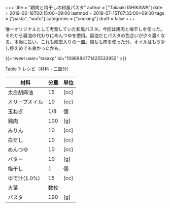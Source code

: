 +++
title = "鶏肉と梅干しの和風パスタ"
author = ["Takaaki ISHIKAWA"]
date = 2019-02-18T00:15:00+09:00
lastmod = 2019-07-15T07:33:00+09:00
tags = ["pasta", "wafu"]
categories = ["cooking"]
draft = false
+++

唯一オリジナルとして考案していた和風パスタ。今回は鶏肉と梅干しを使った。それから醤油の代わりにめんつゆを使用。醤油だとパスタの色合いが少々濃くなる。本当に旨い。これも殿堂入りの一皿。鶏もも肉を使った分、オイルはもう少し控えめでも良かったかも。  

{{< tweet user="takaxp" id="1096984771425533952" >}}  

<div class="table-caption">
  <span class="table-number">Table 1</span>:
  レシピ（材料・二皿分）
</div>

| 材料      | 分量 | 単位 |
|---------|----|----|
| 太白胡麻油 | 15  | [cc] |
| オリーブオイル | 10  | [cc] |
| 玉ねぎ    | 1/8 | 個   |
| 鶏肉      | 100 | [g]  |
| みりん    | 10  | [cc] |
| 白だし    | 10  | [cc] |
| めんつゆ  | 10  | [cc] |
| バター    | 10  | [g]  |
| 梅干し    | 1   | 個   |
| ゆで汁(1.0%) | 15  | [cc] |
| 大葉      | 数枚 |      |
| パスタ    | 190 | [g]  |